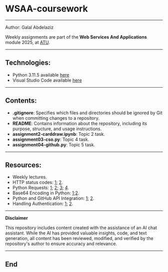 # WSAA-coursework

***
Author: Galal Abdelaziz

Weekly assignments are part of the __Web Services And Applications__ module 2025, at [ATU](https://www.atu.ie/).

***

## Technologies:

* Python 3.11.5 available [here](https://www.anaconda.com/download)
* Visual Studio Code available [here](https://code.visualstudio.com/)

***

## Contents:

* **.gitignore**: Specifies which files and directories should be ignored by Git when committing changes to a repository.
* **README**: Contains information about the repository, including its purpose, structure, and usage instructions.
* **assignment2-carddraw.ipynb**: Topic 2 task.
* **assignment03-cso.py**: Topic 4 task.
* **assignment04-github.py**: Topic 5 task.

***

## Resources:

 * Weekly lectures.
 * HTTP status codes: [1](https://en.wikipedia.org/wiki/List_of_HTTP_status_codes); [2](https://developer.mozilla.org/en-US/docs/Web/HTTP/Reference/Status).
 * Python Requests: [1](https://www.geeksforgeeks.org/response-json-python-requests/); [2](https://datagy.io/python-requests-json/); [3](https://pynative.com/parse-json-response-using-python-requests-library/); [4](https://stackoverflow.com/questions/16877422/whats-the-best-way-to-parse-a-json-response-from-the-requests-library).
 * Base64 Encoding in Python: [1](https://ioflood.com/blog/python-base64-encode/#:~:text=To%20encode%20data%20using%20base64,version%20of%20the%20input%20data.&text=In%20this%20example%2C%20we%20import,define%20a%20byte%20string%20data%20);[2]( https://docs.python.org/3/library/base64.html).
 * Python and GitHub API Integration: [1](https://thepythoncode.com/article/using-github-api-in-python); [2](https://stackoverflow.com/questions/55663379/how-to-createupdate-file-in-github-repo-using-github-api-and-python-requests).
 * Handling Authentication: [1](https://docs.github.com/en/authentication/keeping-your-account-and-data-secure/managing-your-personal-access-tokens); [2](https://docs.catalyst.zoho.com/en/tutorials/githubbot/java/generate-personal-access-token/).

***

**Disclaimer**

This repository includes content created with the assistance of an AI chat assistant. While the AI has provided valuable insights, code, and text generation, all content has been reviewed, modified, and verified by the repository's author to ensure accuracy and relevance.

***

## End